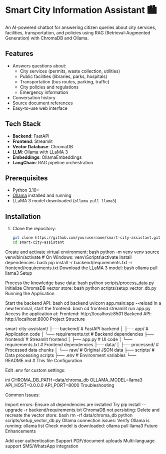 
# Smart City Information Assistant 🏙️

An AI-powered chatbot for answering citizen queries about city services, facilities, transportation, and policies using RAG (Retrieval-Augmented Generation) with ChromaDB and Ollama.

## Features

- Answers questions about:
  - City services (permits, waste collection, utilities)
  - Public facilities (libraries, parks, hospitals)
  - Transportation (bus routes, parking, traffic)
  - City policies and regulations
  - Emergency information
- Conversation history
- Source document references
- Easy-to-use web interface

## Tech Stack

- **Backend**: FastAPI
- **Frontend**: Streamlit
- **Vector Database**: ChromaDB
- **LLM**: Ollama with LLaMA 3
- **Embeddings**: OllamaEmbeddings
- **LangChain**: RAG pipeline orchestration

## Prerequisites

- Python 3.10+
- [Ollama](https://ollama.ai/) installed and running
- LLaMA 3 model downloaded (`ollama pull llama3`)

## Installation

1. Clone the repository:
   ```bash
   git clone https://github.com/yourusername/smart-city-assistant.git
   cd smart-city-assistant
Create and activate virtual environment:
bash
python -m venv venv
source venv/bin/activate  # On Windows: venv\Scripts\activate
Install dependencies:
bash
pip install -r backend/requirements.txt -r frontend/requirements.txt
Download the LLaMA 3 model:
bash
ollama pull llama3
Setup

Process the knowledge base data:
bash
python scripts/process_data.py
Initialize ChromaDB vector store:
bash
python scripts/setup_vector_db.py
Running the Application

Start the backend API:
bash
cd backend
uvicorn app.main:app --reload
In a new terminal, start the frontend:
bash
cd frontend
streamlit run app.py
Access the application at:
Frontend: http://localhost:8501
Backend API: http://localhost:8000
Project Structure

smart-city-assistant/
├── backend/               # FastAPI backend
│   ├── app/               # Application code
│   └── requirements.txt   # Backend dependencies
├── frontend/              # Streamlit frontend
│   ├── app.py             # UI code
│   └── requirements.txt   # Frontend dependencies
├── data/
│   ├── processed/         # Processed data chunks
│   └── raw/               # Original JSON data
├── scripts/               # Data processing scripts
├── .env                   # Environment variables
└── README.md              # This file
Configuration

Edit .env for custom settings:

ini
CHROMA_DB_PATH=data/chroma_db
OLLAMA_MODEL=llama3
API_HOST=0.0.0.0
API_PORT=8000
Troubleshooting

Common Issues:

Import errors:
Ensure all dependencies are installed
Try pip install --upgrade -r backend/requirements.txt
ChromaDB not persisting:
Delete and recreate the vector store:
bash
rm -rf data/chroma_db
python scripts/setup_vector_db.py
Ollama connection issues:
Verify Ollama is running: ollama list
Check model is downloaded: ollama pull llama3
Future Enhancements

Add user authentication
Support PDF/document uploads
Multi-language support
SMS/WhatsApp integration
